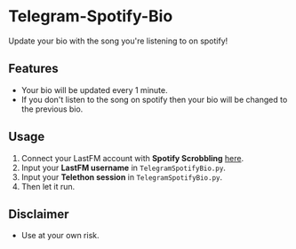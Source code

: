 # Telegram-Spotify-Bio
Update your bio with the song you're listening to on spotify!

## Features
- Your bio will be updated every 1 minute.
- If you don't listen to the song on spotify then your bio will be changed to the previous bio.

## Usage
1. Connect your LastFM account with **Spotify Scrobbling** [here](https://www.last.fm/settings/applications/).
2. Input your **LastFM username** in ```TelegramSpotifyBio.py```.
3. Input your **Telethon session** in ```TelegramSpotifyBio.py```.
4. Then let it run.

## Disclaimer
* Use at your own risk.